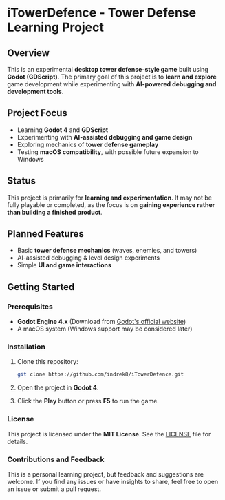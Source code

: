 # iTowerDefence - Tower Defense Learning Project

## Overview

This is an experimental **desktop tower defense-style game** built using **Godot (GDScript)**. The primary goal of this project is to **learn and explore** game development while experimenting with **AI-powered debugging and development tools**.

## Project Focus

- Learning **Godot 4** and **GDScript**
- Experimenting with **AI-assisted debugging and game design**
- Exploring mechanics of **tower defense gameplay**
- Testing **macOS compatibility**, with possible future expansion to Windows

## Status

This project is primarily for **learning and experimentation**. It may not be fully playable or completed, as the focus is on **gaining experience rather than building a finished product**.

## Planned Features

- Basic **tower defense mechanics** (waves, enemies, and towers)
- AI-assisted debugging & level design experiments
- Simple **UI and game interactions**

## Getting Started

### Prerequisites

- **Godot Engine 4.x** (Download from [Godot's official website](https://godotengine.org/download))
- A macOS system (Windows support may be considered later)

### Installation

1. Clone this repository:
   ```bash
   git clone https://github.com/indrek8/iTowerDefence.git

2.	Open the project in **Godot 4**.

3.	Click the **Play** button or press **F5** to run the game.

### License

This project is licensed under the **MIT License**. See the [LICENSE](https://github.com/indrek8/iTowerDefence?tab=MIT-1-ov-file#license) file for details.

### Contributions and Feedback

This is a personal learning project, but feedback and suggestions are welcome. If you find any issues or have insights to share, feel free to open an issue or submit a pull request.
